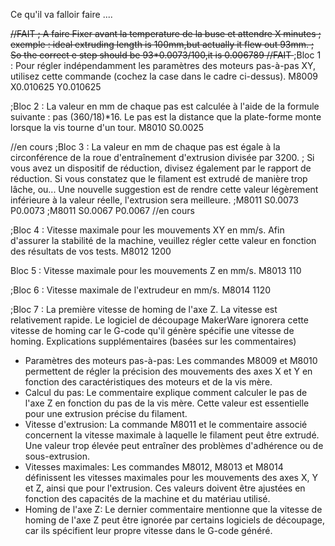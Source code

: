 Ce qu'il va falloir faire ....

<s>
//FAIT
; A faire Fixer avant la temperature de la buse et attendre X minutes
; exemple : ideal extruding length is 100mm,but actually it flew out 93mm.
; So the correct e step should be 93*0.0073/100,it is 0.006789
//FAIT
</s>
;Bloc 1 : Pour régler indépendamment les paramètres des moteurs pas-à-pas XY, utilisez cette commande (cochez la case dans le cadre ci-dessus).
M8009 X0.010625 Y0.010625

;Bloc 2 : La valeur en mm de chaque pas est calculée à l'aide de la formule suivante : pas (360/18)*16. Le pas est la distance que la plate-forme monte lorsque la vis tourne d'un tour.
M8010 S0.0025

//en cours
;Bloc 3 : La valeur en mm de chaque pas est égale à la circonférence de la roue d'entraînement d'extrusion divisée par 3200.
;         Si vous avez un dispositif de réduction, divisez également par le rapport de réduction. Si vous constatez que le filament est extrudé de manière trop lâche, ou... 
          Une nouvelle suggestion est de rendre cette valeur légèrement inférieure à la valeur réelle, l'extrusion sera meilleure.
;M8011 S0.0073 P0.0073
;M8011 S0.0067 P0.0067
//en cours

;Bloc 4 : Vitesse maximale pour les mouvements XY en mm/s. Afin d'assurer la stabilité de la machine, veuillez régler cette valeur en fonction des résultats de vos tests.
M8012 1200

Bloc 5 : Vitesse maximale pour les mouvements Z en mm/s.
M8013 110

;Bloc 6 : Vitesse maximale de l'extrudeur en mm/s.
M8014 1120
 
;Bloc 7 : La première vitesse de homing de l'axe Z. La vitesse est relativement rapide. Le logiciel de découpage MakerWare ignorera cette vitesse de homing car le G-code qu'il génère spécifie une vitesse de homing.
Explications supplémentaires (basées sur les commentaires)
* Paramètres des moteurs pas-à-pas: Les commandes M8009 et M8010 permettent de régler la précision des mouvements des axes X et Y en fonction des caractéristiques des moteurs et de la vis mère.
* Calcul du pas: Le commentaire explique comment calculer le pas de l'axe Z en fonction du pas de la vis mère. Cette valeur est essentielle pour une extrusion précise du filament.
* Vitesse d'extrusion: La commande M8011 et le commentaire associé concernent la vitesse maximale à laquelle le filament peut être extrudé. Une valeur trop élevée peut entraîner des problèmes d'adhérence ou de sous-extrusion.
* Vitesses maximales: Les commandes M8012, M8013 et M8014 définissent les vitesses maximales pour les mouvements des axes X, Y et Z, ainsi que pour l'extrusion. Ces valeurs doivent être ajustées en fonction des capacités de la machine et du matériau utilisé.
* Homing de l'axe Z: Le dernier commentaire mentionne que la vitesse de homing de l'axe Z peut être ignorée par certains logiciels de découpage, car ils spécifient leur propre vitesse dans le G-code généré.
